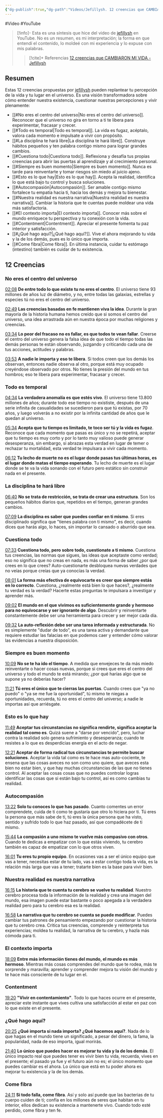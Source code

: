 ```yaml
---
{"dg-publish":true,"dg-path":"Videos/Jefillysh. 12 creencias que CAMBIARON MI VIDA.md","permalink":"/videos/jefillysh-12-creencias-que-cambiaron-mi-vida/","created":"2025-01-12T19:29","updated":"2025-01-22T10:30"}
---
```


#Video #YouTube 
> [!info]-
> Esta es una síntesis que hice del video de [jefillysh](https://www.youtube.com/@jefillysh) en YouTube. No es un resumen, es mi interpretación; la forma en que entendí el contenido, lo moldeé con mi experiencia y lo expuse con mis palabras.
>> [!cite]+ Referencias
>> [12 creencias que CAMBIARON MI VIDA - Jefillysh](https://www.youtube.com/watch?v=8UOWETZzlEA) 

## Resumen
Estas 12 creencias propuestas por [jefillysh](https://www.youtube.com/@jefillysh) pueden replantear tu percepción de la vida y tu lugar en el universo. Es una visión transformadora sobre cómo entender nuestra existencia, cuestionar nuestras percepciones y vivir plenamente:
- [[#No eres el centro del universo|No eres el centro del universo]]. Reconocer que el universo no gira en torno a ti te libera para experimentar, fracasar y crecer.
- [[#Todo es temporal|Todo es temporal]]. La vida es fugaz, acéptalo, valora cada momento e impulsate a vivir con propósito.
- [[#La disciplina te hará libre|La disciplina te hará libre]]. Construye hábitos pequeños y ten palabra contigo mismo para lograr grandes cambios.
- [[#Cuestiona todo|Cuestiona todo]]. Reflexiona y desafía tus propias creencias para abrir las puertas al aprendizaje y al crecimiento personal.
- [[#Siempre es buen momento|Siempre es buen momento]]. Nunca es tarde para reinventarte y tomar riesgos sin miedo al juicio ajeno.
- [[#Esto es lo que hay|Esto es lo que hay]]. Acepta la realidad, identifica lo que está bajo tu control y busca soluciones.
- [[#Autocompasión|Autocompasión]]. Ser amable contigo mismo fortalece tu empatía hacia ti, hacia los demás y mejora tu bienestar.
- [[#Nuestra realidad es nuestra narrativa|Nuestra realidad es nuestra narrativa]]. Cambiar la historia que te cuentas puede moldear una vida más satisfactoria.
- [[#El contexto importa|El contexto importa]]. Conocer más sobre el mundo enriquece tu perspectiva y tu conexión con la vida.
- [[#Contentment|Contentment]]. Apreciar el presente fomenta tu paz interior y satisfacción.
- [[#¿Qué hago aquí?|¿Qué hago aquí?]]. Vive el ahora mejorando tu vida y la de los demás, pues es lo único que importa.
- [[#Come fibra|Come fibra]]. En última instancia, cuidar tu estómago (intestino) también es cuidar de tu existencia.

## 12 Creencias

### No eres el centro del universo
[02:08](https://www.youtube.com/watch?t=128&v=8UOWETZzlEA)
	**De entre todo lo que existe tu no eres el centro**. El universo tiene 93 millones de años luz de diámetro, y no, entre todas las galaxias, estrellas y especies tú no eres el centro del universo.

[02:49](https://www.youtube.com/watch?t=169&v=8UOWETZzlEA)
**Las creencias basadas en fe mantienen viva la idea**. Durante la gran mayoría de la historia humana hemos creído que si somos el centro del universo, una idea arrastrada aún en nuestra época por muchas religiones y creencias.

[03:34](https://www.youtube.com/watch?t=214&v=8UOWETZzlEA)
**Lo peor del fracaso no es fallar, es que todos te vean fallar**. Creerse el centro del universo genera la falsa idea de que todo el tiempo todas las demás personas te están observando, juzgando y criticando cada una de tus acciones, actitudes y palabras.

[03:53](https://www.youtube.com/watch?t=233&v=8UOWETZzlEA)
**A nadie le importa y eso te libera**. Si todos creen que los demás los observan, entonces nadie observa al otro, porque está muy ocupado creyéndose observado por otros. No tienes la presión del mundo en tus hombros; eso te libera para experimentar, fracasar y crecer.

### Todo es temporal
[04:34](https://www.youtube.com/watch?t=274&v=8UOWETZzlEA)
**La verdadera anomalía es que estés vivo**. El universo tiene 13.800 millones de años; durante todo ese tiempo no exististe, después de una serie infinita de casualidades se sucedieron para que tú existas, por 70 años, y luego volverás a no existir por la infinita cantidad de años que le quedan al universo.

 [05:34](https://www.youtube.com/watch?t=334&v=8UOWETZzlEA)
**Acepta que tu tiempo es limitado, te toco ser tú y la vida es fugaz**. Reconoce que cada momento que pasas es único y no se repetirá, aceptar que tu tiempo es muy corto y por lo tanto muy valioso puede generar desesperanza, sin embargo, si abrazas esta verdad en lugar de temer o rechazar tu mortalidad, esta verdad te impulsara a vivir cada momento.

[06:12](https://www.youtube.com/watch?t=372&v=8UOWETZzlEA)
**Tu lecho de muerte no es el lugar donde pasas tus últimas horas, es el lugar donde matas el tiempo esperando**. Tu lecho de muerte es el lugar donde se te va la vida sonando con el futuro pero estático sin construir nada en el presente.

### La disciplina te hará libre
[06:40](https://www.youtube.com/watch?t=400&v=8UOWETZzlEA)
**No se trata de restricción, se trata de crear una estructura**. Son los pequeños hábitos diarios que, repetidos en el tiempo, generan grandes cambios.

[07:09](https://www.youtube.com/watch?t=429&v=8UOWETZzlEA)
**La disciplina es saber que puedes confiar en ti mismo**. Si eres disciplinado significa que "tienes palabra con ti mismo", es decir, cuando dices que harás algo, lo haces, sin importar lo cansado o aburrido que sea.

### Cuestiona todo
[07:33](https://www.youtube.com/watch?t=453&v=8UOWETZzlEA)
**Cuestiona todo, pero sobre todo, cuestionate a ti mismo**. Cuestiona tus creencias, las normas que sigues, las ideas que aceptaste como verdad; eso no significa que no creas en nada, es más una forma de saber ¿por qué crees en lo que crees? Auto-cuestionarte desbloquea nuevas verdades que no veías porque creías que ya conocías la verdad.

[08:01](https://www.youtube.com/watch?t=481&v=8UOWETZzlEA)
**La forma más efectiva de equivocarte es creer que siempre estás en lo correcto**. Cuestiona, ¿realmente está bien lo que haces?, ¿realmente tu verdad es la verdad? Hacerte estas preguntas te impulsara a investigar y aprender más.

[09:02](https://www.youtube.com/watch?t=542&v=8UOWETZzlEA)
**El mundo en el que vivimos es suficientemente grande y hermoso para no equivocarse y ser ignorante de algo**. Descubrir y reinventarte constantemente debe ser una herramienta para crecer y ser mejor cada día.

[09:32](https://www.youtube.com/watch?t=572&v=8UOWETZzlEA)
**La auto-reflexión debe ser una tarea informada y estructurada**. No es simplemente "dudar de todo", es una tarea activa y demandante que requiere estudiar las falacias en que podemos caer y entender cómo valorar las evidencias a nuestra disposición.

### Siempre es buen momento
[10:09](https://www.youtube.com/watch?t=609&v=8UOWETZzlEA)
**No se te ha ido el tiempo**. A medida que envejeces te da más miedo reinventarte o hacer cosas nuevas, porque si crees que eres el centro del universo y todo el mundo te está mirando; ¿por qué harías algo que se supone ya no deberías hacer?

[11:21](https://www.youtube.com/watch?t=681&v=8UOWETZzlEA)
**Tú eres el único que te cierras las puertas**. Cuando crees que "ya no puedo" o "ya se me fue la oportunidad", tú mismo te niegas a oportunidades, recuerda, tú no eres el centro del universo; a nadie le importas así que arriésgate.

### Esto es lo que hay
[11:49](https://www.youtube.com/watch?t=709&v=8UOWETZzlEA)
**Aceptar tus circunstancias no significa rendirte, significa aceptar la realidad tal como es**. Quizá suene a "darse por vencido", pero, luchar contra la realidad solo genera sufrimiento y desesperanza; cuando te resistes a lo que es desperdicias energía en el acto de negar.

[12:21](https://www.youtube.com/watch?t=741&v=8UOWETZzlEA)
**Aceptar de forma radical tus circunstancias te permite buscar soluciones**. Aceptar la vida tal como es te hace mas auto-cociente, te ensena que las cosas aveces no son como uno quiere, que aveces esta bien no estar bien, y que hay muchas circunstancias de las que no tienes control. Al aceptar las cosas cosas que no puedes controlar logras identificar las cosas que si están bajo tu control, así es como cambias tu realidad.

### Autocompasión
[13:22](https://www.youtube.com/watch?t=802&v=8UOWETZzlEA)
**Solo tu conoces lo que has pasado**. Cuanto comentes un error comprendete, cuida de ti como te gustaría que otro lo hiciera por ti. Tú eres la persona que más sabe de ti, tú eres la única persona que ha visto, sentido y sufrido todo lo que haz pasado, así que compadécete de ti mismo.

[15:44](https://www.youtube.com/watch?t=944&v=8UOWETZzlEA)
**La compasión a uno mismo te vuelve más compasivo con otros**. Cuando te dedicas a empatizar con lo que estás viviendo, tu cerebro también es capaz de empatizar con lo que otros viven.

[16:01](https://www.youtube.com/watch?t=961&v=8UOWETZzlEA)
**Tu eres tu propio equipo**. En ocasiones vas a ser el único equipo que vas a tener, necesitas estar de tu lado, vas a estar contigo toda la vida, es la relación más larga que vas a tener; tratarte bien es la base para vivir bien.

### Nuestra realidad es nuestra narrativa
[16:15](https://www.youtube.com/watch?t=975&v=8UOWETZzlEA)
**La historia que te cuenta tu cerebro se vuelve tu realidad**. Nuestro cerebro procesa toda la información de la realidad y crea una imagen del mundo, esa imagen puede estar bastante o poco apegada a la verdadera realidad pero para tu cerebro esa es la realidad.

[16:58](https://www.youtube.com/watch?t=1018&v=8UOWETZzlEA)
**La narrativa que tu cerebro se cuenta se puede modificar**. Puedes cambiar tus patrones de pensamiento empezando por cuestionar la historia que tu cerebro crea. Critica tus creencias, comprende y reinterpreta tus experiencias; moldea tu realidad, la narrativa de tu cerebro, y hazla más cómoda para ti.

### El contexto importa
[18:09](https://www.youtube.com/watch?t=1089&v=8UOWETZzlEA)
**Entre más información tienes del mundo, el mundo es más hermoso**. Mientras más cosas comprendes del mundo que te rodea, más te sorprende y maravilla; aprender y comprender mejora tu visión del mundo y te hace más consciente de tu lugar en el.

### Contentment
[19:20](https://www.youtube.com/watch?t=1160&v=8UOWETZzlEA)
**"Vivir en contentamiento"**. Todo lo que haces ocurre en el presente, apreciar este instante que vives cultiva una satisfacción al estar en paz con lo que existe en el presente.

### ¿Qué hago aquí?
[20:25](https://www.youtube.com/watch?t=1225&v=8UOWETZzlEA)
**¿Qué importa si nada importa? ¿Qué hacemos aquí?**. Nada de lo que hagas en el mundo tiene un significado, a pesar del dinero, la fama, la popularidad, nada de eso importa, igual morirás.

[21:40](https://www.youtube.com/watch?t=1300&v=8UOWETZzlEA)
**Lo único que puedes hacer es mejorar tu vida y la de los demás**. El único impacto real que puedes tener es vivir bien tu vida, recuerda, vives en el presente; el pasado ya fue y el futuro aún no es; el único momento que puedes cambiar es el ahora. Lo único que está en tu poder ahora es mejorar tu existencia y la de los demás.

### Come fibra
[24:11](https://www.youtube.com/watch?t=1451&v=8UOWETZzlEA)
**Si todo falla, come fibra**. Así y solo así puede que las bacterias de tu cuerpo cuiden de ti; confía en los millones de seres que habitan en tu interior, ellos dedican su existencia a mantenerte vivo. Cuando todo esté perdido, come fibra y ten fe.